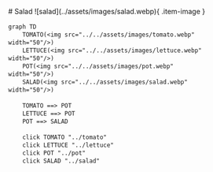 <figure markdown="1">
# Salad
![salad](../assets/images/salad.webp){ .item-image }

```mermaid
graph TD
    TOMATO(<img src="../../assets/images/tomato.webp" width="50"/>)
    LETTUCE(<img src="../../assets/images/lettuce.webp" width="50"/>)
    POT(<img src="../../assets/images/pot.webp" width="50"/>)
    SALAD(<img src="../../assets/images/salad.webp" width="50"/>)

    TOMATO ==> POT
    LETTUCE ==> POT
    POT ==> SALAD 
    
    click TOMATO "../tomato"
    click LETTUCE "../lettuce"
    click POT "../pot"
    click SALAD "../salad"
```

</figure>